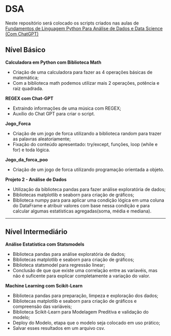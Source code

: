 # DSA
Neste repositório será colocado os scripts criados nas aulas de [Fundamentos de Linguagem Python Para Análise de Dados e Data Science (Com ChatGPT)](https://www.datascienceacademy.com.br/course/fundamentos-de-linguagem-python-para-analise-de-dados-e-data-science)

## Nível Básico

**Calculadora em Python com Biblioteca Math**
- Criação de uma calculadora para fazer as 4 operações básicas de matemática;
- Com a biblioteca math podemos utilizar mais 2 operações, potência e raiz quadrada.

**REGEX com Chat-GPT**
- Extraindo informações de uma música com REGEX;
- Auxílio do Chat GPT para criar o script.

**Jogo_Forca**
- Criação de um jogo de forca utilizando a biblioteca random para trazer as palavras aleatoriamente;
- Fixação do conteúdo apresentado: try/except, funções, loop (while e for) e toda lógica.

**Jogo_da_forca_poo**
- Criação de um jogo de forca utilizando programação orientada a objeto.

**Projeto 2 - Análise de Dados**
- Utilização da biblioteca pandas para fazer análise exploratória de dados;
- Bibliotecas matplotlib e seaborn para criação de gráficos;
- Biblioteca numpy para para aplicar uma condição lógica em uma coluna do DataFrame e atribuir valores com base nessa condição e para calcular algumas estatísticas agregadas(soma, média e mediana).
------
## Nível Intermediário
**Análise Estatística com Statsmodels**
- Biblioteca pandas para análise exploratória de dados;
- Bibliotecas matplotlib e seaborn para criação de gráficos;
- Biblioteca statsmodel para regressão linear;
- Conclusão de que que existe uma correlação entre as variavéis, mas não é suficente para explicar completamente a variação do valor.

**Machine Learning com Scikit-Learn**
- Biblioteca pandas para preparação, limpeza e exploração dos dados;
- Bibliotecas matplotlib e seaborn para criação de gráficos e compreensão das variáveis;
- Biblioteca Scikit-Learn para Modelagem Preditiva e validação do modelo;
- Deploy do Modelo, etapa que o modelo seja colocado em uso prático;
- Salvar esses resultados em um arquivo csv.
